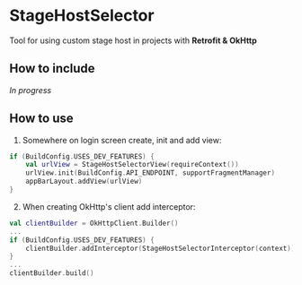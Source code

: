 # StageHostSelector

Tool for using custom stage host in projects with **Retrofit & OkHttp**

## How to include
*In progress*

## How to use
1. Somewhere on login screen create, init and add view:
```kotlin
if (BuildConfig.USES_DEV_FEATURES) {
    val urlView = StageHostSelectorView(requireContext())
    urlView.init(BuildConfig.API_ENDPOINT, supportFragmentManager)
    appBarLayout.addView(urlView)
}
```

2. When creating OkHttp's client add interceptor:
```kotlin
val clientBuilder = OkHttpClient.Builder()
...
if (BuildConfig.USES_DEV_FEATURES) {
    clientBuilder.addInterceptor(StageHostSelectorInterceptor(context))
}
...
clientBuilder.build()
```
